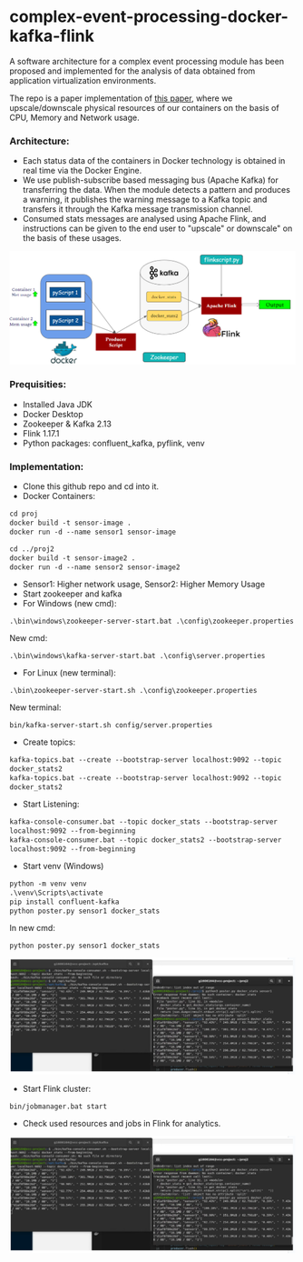 # complex-event-processing-docker-kafka-flink
A software architecture for a complex event processing module has been proposed and implemented for the analysis of data obtained from application virtualization environments.

The repo is a paper implementation of [this paper](https://ieeexplore.ieee.org/document/9179215), where we upscale/downscale physical resources of our containers on the basis of CPU, Memory and Network usage.  

### Architecture:
- Each status data of the containers in Docker technology is obtained in real time via the Docker Engine.
- We use publish-subscribe based messaging bus (Apache Kafka) for transferring the data. When the module detects a pattern and produces a warning, it publishes the warning message to a Kafka topic and transfers it through the Kafka message transmission channel. 
- Consumed stats messages are analysed using Apache Flink, and instructions can be given to the end user to "upscale" or downscale" on the basis of these usages.

![Image 1](images/arch.png) 

### Prequisities:
- Installed Java JDK
- Docker Desktop
- Zookeeper & Kafka 2.13
- Flink 1.17.1
- Python packages: confluent_kafka, pyflink, venv
  
### Implementation:

- Clone this github repo and cd into it.
- Docker Containers:
```
cd proj
docker build -t sensor-image .
docker run -d --name sensor1 sensor-image 
```

```
cd ../proj2
docker build -t sensor-image2 .
docker run -d --name sensor2 sensor-image2 
```

- Sensor1: Higher network usage, Sensor2: Higher Memory Usage
- Start zookeeper and kafka
- For Windows (new cmd):
```
.\bin\windows\zookeeper-server-start.bat .\config\zookeeper.properties 
```
New cmd:
```
.\bin\windows\kafka-server-start.bat .\config\server.properties 
```

- For Linux (new terminal):
```
.\bin\zookeeper-server-start.sh .\config\zookeeper.properties
```
New terminal:
```
bin/kafka-server-start.sh config/server.properties

```

- Create topics:
```
kafka-topics.bat --create --bootstrap-server localhost:9092 --topic docker_stats2
kafka-topics.bat --create --bootstrap-server localhost:9092 --topic docker_stats2 
```

- Start Listening:
```
kafka-console-consumer.bat --topic docker_stats --bootstrap-server localhost:9092 --from-beginning  
kafka-console-consumer.bat --topic docker_stats2 --bootstrap-server localhost:9092 --from-beginning  
```

- Start venv (Windows)
```
python -m venv venv
.\venv\Scripts\activate
pip install confluent-kafka
python poster.py sensor1 docker_stats
```

In new cmd:
```
python poster.py sensor1 docker_stats
```

![Image 1](images/kafka.png)

- Start Flink cluster:
```
bin/jobmanager.bat start
```

- Check used resources and jobs in Flink for analytics.

![Image 1](images/kafka.png)
